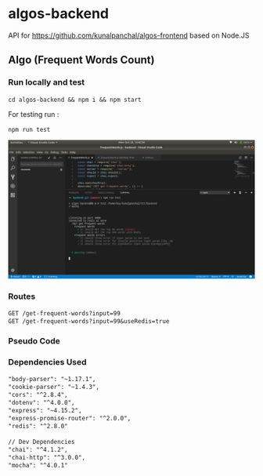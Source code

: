 # algos-backend
API for https://github.com/kunalpanchal/algos-frontend based on Node.JS

## Algo (Frequent Words Count)

### Run locally and test
    cd algos-backend && npm i && npm start

For testing run :

    npm run test

![alt screenshot-1](https://raw.githubusercontent.com/kunalpanchal/algos-backend/master/extras/screenshots/scr-test-results.png)

### Routes 
    GET /get-frequent-words?input=99
    GET /get-frequent-words?input=99&useRedis=true
    
### Pseudo Code    
### Dependencies Used
    "body-parser": "~1.17.1",
    "cookie-parser": "~1.4.3",
    "cors": "^2.8.4",
    "dotenv": "^4.0.0",
    "express": "~4.15.2",
    "express-promise-router": "^2.0.0",
    "redis": "^2.8.0"
    
    // Dev Dependencies
    "chai": "^4.1.2",
    "chai-http": "^3.0.0",
    "mocha": "^4.0.1"
